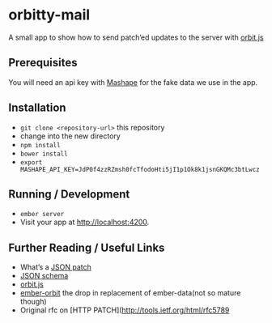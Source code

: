 # orbitty-mail

A small app to show how to send patch’ed updates to the server with [orbit.js](https://github.com/orbitjs/orbit.js)
## Prerequisites

You will need an api key with [Mashape](https://www.mashape.com) for the fake data we use in the app.

## Installation

* `git clone <repository-url>` this repository
* change into the new directory
* `npm install`
* `bower install`
* `export MASHAPE_API_KEY=JdP0f4zzRZmsh0fcTfodoHti5jI1p1Ok8k1jsnGKQMc3btLwcz`

## Running / Development

* `ember server`
* Visit your app at [http://localhost:4200](http://localhost:4200).


## Further Reading / Useful Links

* What’s a [JSON patch](http://jsonpatch.com/)
* [JSON schema](http://json-schema.org/)
* [orbit.js](https://github.com/orbitjs/orbit.js)
* [ember-orbit](https://github.com/orbitjs/ember-orbit) the drop in replacement of ember-data(not so mature though)
* Original rfc on [HTTP PATCH](http://tools.ietf.org/html/rfc5789

